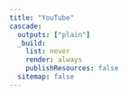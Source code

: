 ```yaml
---
title: "YouTube"
cascade:
  outputs: ["plain"]
  _build:
    list: never
    render: always
    publishResources: false
  sitemap: false
---
```

